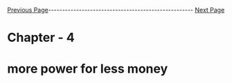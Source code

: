 

[Previous Page](https://github.com/EtricKombat/Course_Practical_Guide_EKS/blob/master/_docs/ch4/demo_eks%2Bfargate.md)---------------------------------------------------- [Next Page](https://github.com/EtricKombat/Course_Practical_Guide_EKS/blob/master/_docs/ch5/cicd.md)



# Chapter - 4 
#  more power for less money

##
